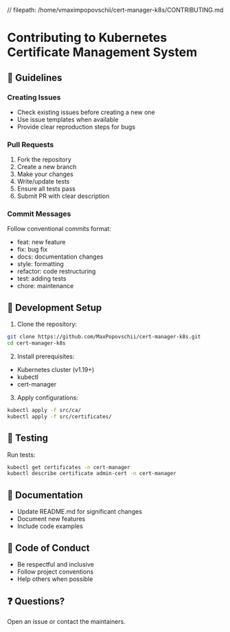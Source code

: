 // filepath: /home/vmaximpopovschii/cert-manager-k8s/CONTRIBUTING.md
# Contributing to Kubernetes Certificate Management System

## 🎯 Guidelines

### Creating Issues
- Check existing issues before creating a new one
- Use issue templates when available
- Provide clear reproduction steps for bugs

### Pull Requests
1. Fork the repository
2. Create a new branch
3. Make your changes
4. Write/update tests
5. Ensure all tests pass
6. Submit PR with clear description

### Commit Messages
Follow conventional commits format:
- feat: new feature
- fix: bug fix
- docs: documentation changes
- style: formatting
- refactor: code restructuring
- test: adding tests
- chore: maintenance

## 🔧 Development Setup

1. Clone the repository:
```bash
git clone https://github.com/MaxPopovschii/cert-manager-k8s.git
cd cert-manager-k8s
```

2. Install prerequisites:
- Kubernetes cluster (v1.19+)
- kubectl
- cert-manager

3. Apply configurations:
```bash
kubectl apply -f src/ca/
kubectl apply -f src/certificates/
```

## 🧪 Testing

Run tests:
```bash
kubectl get certificates -n cert-manager
kubectl describe certificate admin-cert -n cert-manager
```

## 📝 Documentation

- Update README.md for significant changes
- Document new features
- Include code examples

## 🤝 Code of Conduct

- Be respectful and inclusive
- Follow project conventions
- Help others when possible

## ❓ Questions?

Open an issue or contact the maintainers.